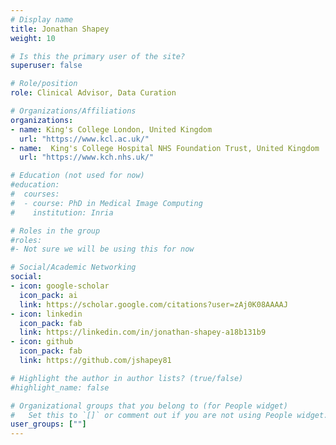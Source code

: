 ```yaml
---
# Display name
title: Jonathan Shapey
weight: 10

# Is this the primary user of the site?
superuser: false

# Role/position
role: Clinical Advisor, Data Curation

# Organizations/Affiliations
organizations:
- name: King's College London, United Kingdom
  url: "https://www.kcl.ac.uk/"
- name:  King's College Hospital NHS Foundation Trust, United Kingdom
  url: "https://www.kch.nhs.uk/"

# Education (not used for now)
#education:
#  courses:
#  - course: PhD in Medical Image Computing
#    institution: Inria

# Roles in the group
#roles:
#- Not sure we will be using this for now

# Social/Academic Networking
social:
- icon: google-scholar
  icon_pack: ai
  link: https://scholar.google.com/citations?user=zAj0K08AAAAJ
- icon: linkedin
  icon_pack: fab
  link: https://linkedin.com/in/jonathan-shapey-a18b131b9
- icon: github
  icon_pack: fab
  link: https://github.com/jshapey81

# Highlight the author in author lists? (true/false)
#highlight_name: false

# Organizational groups that you belong to (for People widget)
#   Set this to `[]` or comment out if you are not using People widget.
user_groups: [""]
---
```


